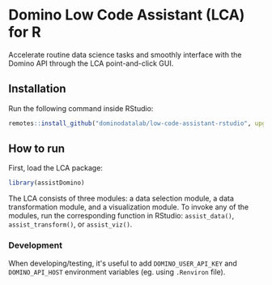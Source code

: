 # Domino Low Code Assistant (LCA) for R

Accelerate routine data science tasks and smoothly interface with the Domino API through the LCA point-and-click GUI.

## Installation

Run the following command inside RStudio:

```r
remotes::install_github("dominodatalab/low-code-assistant-rstudio", upgrade = "never")
```

## How to run

First, load the LCA package:

```r
library(assistDomino)
```

The LCA consists of three modules: a data selection module, a data transformation module, and a visualization module. To invoke any of the modules, run the corresponding function in RStudio: `assist_data()`, `assist_transform()`, or `assist_viz()`.

### Development

When developing/testing, it's useful to add `DOMINO_USER_API_KEY` and `DOMINO_API_HOST` environment variables (eg. using `.Renviron` file).
